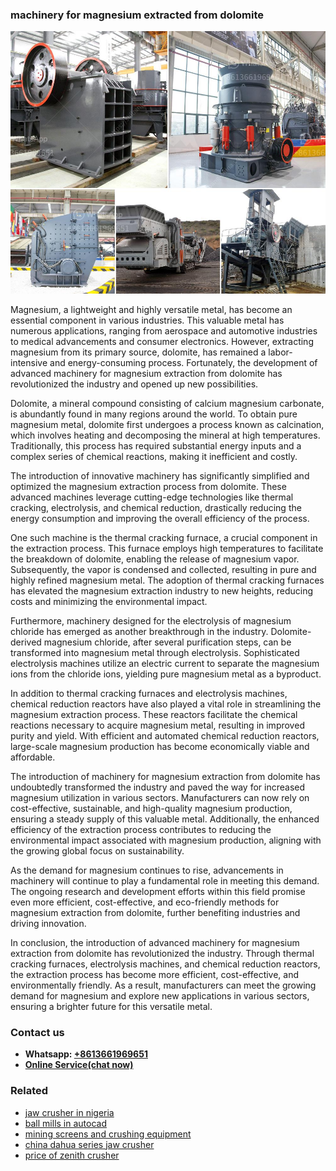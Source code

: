 <h3>machinery for magnesium extracted from dolomite</h3><img src='1706753825.jpg' alt=''><p>Magnesium, a lightweight and highly versatile metal, has become an essential component in various industries. This valuable metal has numerous applications, ranging from aerospace and automotive industries to medical advancements and consumer electronics. However, extracting magnesium from its primary source, dolomite, has remained a labor-intensive and energy-consuming process. Fortunately, the development of advanced machinery for magnesium extraction from dolomite has revolutionized the industry and opened up new possibilities.</p><p>Dolomite, a mineral compound consisting of calcium magnesium carbonate, is abundantly found in many regions around the world. To obtain pure magnesium metal, dolomite first undergoes a process known as calcination, which involves heating and decomposing the mineral at high temperatures. Traditionally, this process has required substantial energy inputs and a complex series of chemical reactions, making it inefficient and costly.</p><p>The introduction of innovative machinery has significantly simplified and optimized the magnesium extraction process from dolomite. These advanced machines leverage cutting-edge technologies like thermal cracking, electrolysis, and chemical reduction, drastically reducing the energy consumption and improving the overall efficiency of the process.</p><p>One such machine is the thermal cracking furnace, a crucial component in the extraction process. This furnace employs high temperatures to facilitate the breakdown of dolomite, enabling the release of magnesium vapor. Subsequently, the vapor is condensed and collected, resulting in pure and highly refined magnesium metal. The adoption of thermal cracking furnaces has elevated the magnesium extraction industry to new heights, reducing costs and minimizing the environmental impact.</p><p>Furthermore, machinery designed for the electrolysis of magnesium chloride has emerged as another breakthrough in the industry. Dolomite-derived magnesium chloride, after several purification steps, can be transformed into magnesium metal through electrolysis. Sophisticated electrolysis machines utilize an electric current to separate the magnesium ions from the chloride ions, yielding pure magnesium metal as a byproduct.</p><p>In addition to thermal cracking furnaces and electrolysis machines, chemical reduction reactors have also played a vital role in streamlining the magnesium extraction process. These reactors facilitate the chemical reactions necessary to acquire magnesium metal, resulting in improved purity and yield. With efficient and automated chemical reduction reactors, large-scale magnesium production has become economically viable and affordable.</p><p>The introduction of machinery for magnesium extraction from dolomite has undoubtedly transformed the industry and paved the way for increased magnesium utilization in various sectors. Manufacturers can now rely on cost-effective, sustainable, and high-quality magnesium production, ensuring a steady supply of this valuable metal. Additionally, the enhanced efficiency of the extraction process contributes to reducing the environmental impact associated with magnesium production, aligning with the growing global focus on sustainability.</p><p>As the demand for magnesium continues to rise, advancements in machinery will continue to play a fundamental role in meeting this demand. The ongoing research and development efforts within this field promise even more efficient, cost-effective, and eco-friendly methods for magnesium extraction from dolomite, further benefiting industries and driving innovation.</p><p>In conclusion, the introduction of advanced machinery for magnesium extraction from dolomite has revolutionized the industry. Through thermal cracking furnaces, electrolysis machines, and chemical reduction reactors, the extraction process has become more efficient, cost-effective, and environmentally friendly. As a result, manufacturers can meet the growing demand for magnesium and explore new applications in various sectors, ensuring a brighter future for this versatile metal.</p><h3>Contact us</h3><ul><li><strong>Whatsapp:&nbsp;<a href="https://wa.me/8613661969651">+8613661969651</a></strong></li><li><a href="https://swt.shibang-china.com/?git&amp;zhl&amp;machinery for magnesium extracted from dolomite"><strong>Online Service(chat now)</strong></a></li></ul><h3>Related</h3><ul><li><a href='jaw crusher in nigeria.md'>jaw crusher in nigeria</a></li><li><a href='ball mills in autocad.md'>ball mills in autocad</a></li><li><a href='mining screens and crushing equipment.md'>mining screens and crushing equipment</a></li><li><a href='china dahua series jaw crusher.md'>china dahua series jaw crusher</a></li><li><a href='price of zenith crusher.md'>price of zenith crusher</a></li></ul>